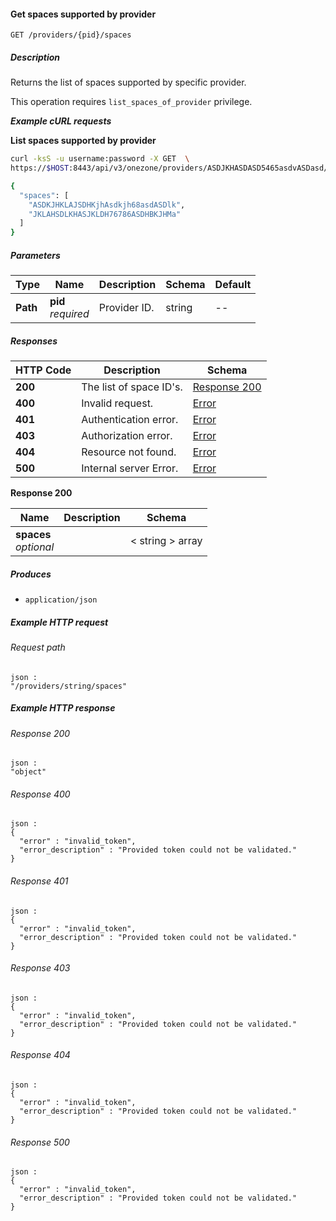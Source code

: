 
<a name="list_provider_spaces"></a>
#### Get spaces supported by provider
```
GET /providers/{pid}/spaces
```


##### Description
Returns the list of spaces supported by specific provider.

This operation requires `list_spaces_of_provider` privilege.

***Example cURL requests***

**List spaces supported by provider**
```bash
curl -ksS -u username:password -X GET  \
https://$HOST:8443/api/v3/onezone/providers/ASDJKHASDASD5465asdvASDasd/spaces

{
  "spaces": [
    "ASDKJHKLAJSDHKjhAsdkjh68asdASDlk", 
    "JKLAHSDLKHASJKLDH76786ASDHBKJHMa"
  ]
}
```


##### Parameters

|Type|Name|Description|Schema|Default|
|---|---|---|---|---|
|**Path**|**pid**  <br>*required*|Provider ID.|string|--|


##### Responses

|HTTP Code|Description|Schema|
|---|---|---|
|**200**|The list of space ID's.|[Response 200](#list_provider_spaces-response-200)|
|**400**|Invalid request.|[Error](../definitions/Error.md#error)|
|**401**|Authentication error.|[Error](../definitions/Error.md#error)|
|**403**|Authorization error.|[Error](../definitions/Error.md#error)|
|**404**|Resource not found.|[Error](../definitions/Error.md#error)|
|**500**|Internal server Error.|[Error](../definitions/Error.md#error)|

<a name="list_provider_spaces-response-200"></a>
**Response 200**

|Name|Description|Schema|
|---|---|---|
|**spaces**  <br>*optional*||< string > array|


##### Produces

* `application/json`


##### Example HTTP request

###### Request path
```
json :
"/providers/string/spaces"
```


##### Example HTTP response

###### Response 200
```
json :
"object"
```


###### Response 400
```
json :
{
  "error" : "invalid_token",
  "error_description" : "Provided token could not be validated."
}
```


###### Response 401
```
json :
{
  "error" : "invalid_token",
  "error_description" : "Provided token could not be validated."
}
```


###### Response 403
```
json :
{
  "error" : "invalid_token",
  "error_description" : "Provided token could not be validated."
}
```


###### Response 404
```
json :
{
  "error" : "invalid_token",
  "error_description" : "Provided token could not be validated."
}
```


###### Response 500
```
json :
{
  "error" : "invalid_token",
  "error_description" : "Provided token could not be validated."
}
```



